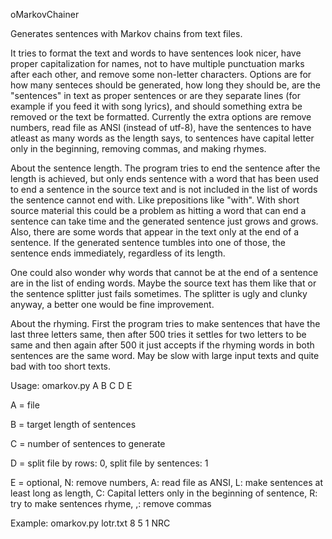 oMarkovChainer


Generates sentences with Markov chains from text files.


It tries to format the text and words to have sentences look nicer, have proper capitalization for names, not to have multiple punctuation marks after each other, and remove some non-letter characters.
Options are for how many senteces should be generated, how long they should be, are the "sentences" in text as proper sentences or are they separate lines (for example if you feed it with song lyrics), and should something extra be removed or the text be formatted. Currently the extra options are remove numbers, read file as ANSI (instead of utf-8), have the sentences to have atleast as many words as the length says, to sentences have capital letter only in the beginning, removing commas, and making rhymes.

About the sentence length. The program tries to end the sentence after the length is achieved, but only ends sentence with a word that has been used to end a sentence in the source text and is not included in the list of words the sentence cannot end with. Like prepositions like "with". With short source material this could be a problem as hitting a word that can end a sentence can take time and the generated sentence just grows and grows. Also, there are some words that appear in the text only at the end of a sentence. If the generated sentence tumbles into one of those, the sentence ends immediately, regardless of its length.

One could also wonder why words that cannot be at the end of a sentence are in the list of ending words. Maybe the source text has them like that or the sentence splitter just fails sometimes. The splitter is ugly and clunky anyway, a better one would be fine improvement.

About the rhyming. First the program tries to make sentences that have the last three letters same, then after 500 tries it settles for two letters to be same and then again after 500 it just accepts if the rhyming words in both sentences are the same word. May be slow with large input texts and quite bad with too short texts.

Usage:
omarkov.py A B C D E
  
A = file

B = target length of sentences

C = number of sentences to generate

D = split file by rows: 0, split file by sentences: 1

E = optional, N: remove numbers, A: read file as ANSI, L: make sentences at least long as length, C: Capital letters only in the beginning of sentence, R: try to make sentences rhyme, ,: remove commas


Example: omarkov.py lotr.txt 8 5 1 NRC
